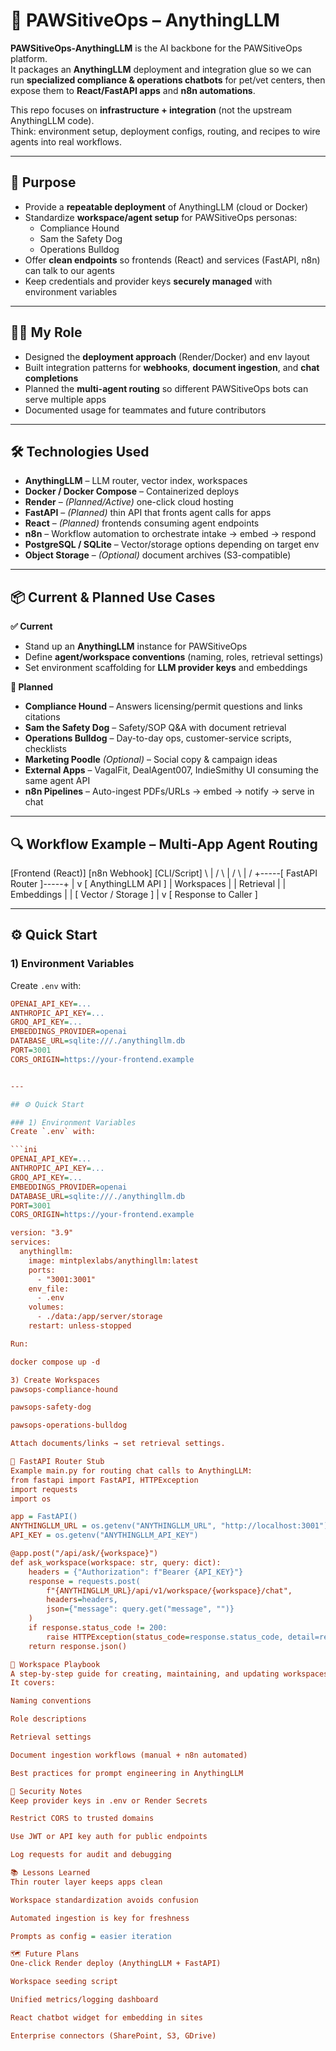 # 🐾 PAWSitiveOps – AnythingLLM

**PAWSitiveOps-AnythingLLM** is the AI backbone for the PAWSitiveOps platform.  
It packages an **AnythingLLM** deployment and integration glue so we can run **specialized compliance & operations chatbots** for pet/vet centers, then expose them to **React/FastAPI apps** and **n8n automations**.

This repo focuses on **infrastructure + integration** (not the upstream AnythingLLM code).  
Think: environment setup, deployment configs, routing, and recipes to wire agents into real workflows.

---

## 🎯 Purpose

- Provide a **repeatable deployment** of AnythingLLM (cloud or Docker)  
- Standardize **workspace/agent setup** for PAWSitiveOps personas:  
  - Compliance Hound  
  - Sam the Safety Dog  
  - Operations Bulldog  
- Offer **clean endpoints** so frontends (React) and services (FastAPI, n8n) can talk to our agents  
- Keep credentials and provider keys **securely managed** with environment variables  

---

## 👨‍💻 My Role

- Designed the **deployment approach** (Render/Docker) and env layout  
- Built integration patterns for **webhooks**, **document ingestion**, and **chat completions**  
- Planned the **multi-agent routing** so different PAWSitiveOps bots can serve multiple apps  
- Documented usage for teammates and future contributors  

---

## 🛠️ Technologies Used

- **AnythingLLM** – LLM router, vector index, workspaces  
- **Docker / Docker Compose** – Containerized deploys  
- **Render** – *(Planned/Active)* one-click cloud hosting  
- **FastAPI** – *(Planned)* thin API that fronts agent calls for apps  
- **React** – *(Planned)* frontends consuming agent endpoints  
- **n8n** – Workflow automation to orchestrate intake → embed → respond  
- **PostgreSQL / SQLite** – Vector/storage options depending on target env  
- **Object Storage** – *(Optional)* document archives (S3-compatible)  

---

## 📦 Current & Planned Use Cases

**✅ Current**
- Stand up an **AnythingLLM** instance for PAWSitiveOps  
- Define **agent/workspace conventions** (naming, roles, retrieval settings)  
- Set environment scaffolding for **LLM provider keys** and embeddings  

**🚀 Planned**
- **Compliance Hound** – Answers licensing/permit questions and links citations  
- **Sam the Safety Dog** – Safety/SOP Q&A with document retrieval  
- **Operations Bulldog** – Day-to-day ops, customer-service scripts, checklists  
- **Marketing Poodle** *(Optional)* – Social copy & campaign ideas  
- **External Apps** – VagalFit, DealAgent007, IndieSmithy UI consuming the same agent API  
- **n8n Pipelines** – Auto-ingest PDFs/URLs → embed → notify → serve in chat  

---

## 🔍 Workflow Example – Multi-App Agent Routing
[Frontend (React)] [n8n Webhook] [CLI/Script]
\ | /
\ | /
\ | /
+-----[ FastAPI Router ]-----+
|
v
[ AnythingLLM API ]
| Workspaces |
| Retrieval |
| Embeddings |
|
[ Vector / Storage ]
|
v
[ Response to Caller ]


---

## ⚙️ Quick Start

### 1) Environment Variables
Create `.env` with:

```ini
OPENAI_API_KEY=...
ANTHROPIC_API_KEY=...
GROQ_API_KEY=...
EMBEDDINGS_PROVIDER=openai
DATABASE_URL=sqlite:///./anythingllm.db
PORT=3001
CORS_ORIGIN=https://your-frontend.example


---

## ⚙️ Quick Start

### 1) Environment Variables
Create `.env` with:

```ini
OPENAI_API_KEY=...
ANTHROPIC_API_KEY=...
GROQ_API_KEY=...
EMBEDDINGS_PROVIDER=openai
DATABASE_URL=sqlite:///./anythingllm.db
PORT=3001
CORS_ORIGIN=https://your-frontend.example

version: "3.9"
services:
  anythingllm:
    image: mintplexlabs/anythingllm:latest
    ports:
      - "3001:3001"
    env_file:
      - .env
    volumes:
      - ./data:/app/server/storage
    restart: unless-stopped

Run:

docker compose up -d

3) Create Workspaces
pawsops-compliance-hound

pawsops-safety-dog

pawsops-operations-bulldog

Attach documents/links → set retrieval settings.

🐍 FastAPI Router Stub
Example main.py for routing chat calls to AnythingLLM:
from fastapi import FastAPI, HTTPException
import requests
import os

app = FastAPI()
ANYTHINGLLM_URL = os.getenv("ANYTHINGLLM_URL", "http://localhost:3001")
API_KEY = os.getenv("ANYTHINGLLM_API_KEY")

@app.post("/api/ask/{workspace}")
def ask_workspace(workspace: str, query: dict):
    headers = {"Authorization": f"Bearer {API_KEY}"}
    response = requests.post(
        f"{ANYTHINGLLM_URL}/api/v1/workspace/{workspace}/chat",
        headers=headers,
        json={"message": query.get("message", "")}
    )
    if response.status_code != 200:
        raise HTTPException(status_code=response.status_code, detail=response.text)
    return response.json()

📒 Workspace Playbook
A step-by-step guide for creating, maintaining, and updating workspaces is available in the Workspace Playbook.
It covers:

Naming conventions

Role descriptions

Retrieval settings

Document ingestion workflows (manual + n8n automated)

Best practices for prompt engineering in AnythingLLM

🔐 Security Notes
Keep provider keys in .env or Render Secrets

Restrict CORS to trusted domains

Use JWT or API key auth for public endpoints

Log requests for audit and debugging

📚 Lessons Learned
Thin router layer keeps apps clean

Workspace standardization avoids confusion

Automated ingestion is key for freshness

Prompts as config = easier iteration

🗺️ Future Plans
One-click Render deploy (AnythingLLM + FastAPI)

Workspace seeding script

Unified metrics/logging dashboard

React chatbot widget for embedding in sites

Enterprise connectors (SharePoint, S3, GDrive)
